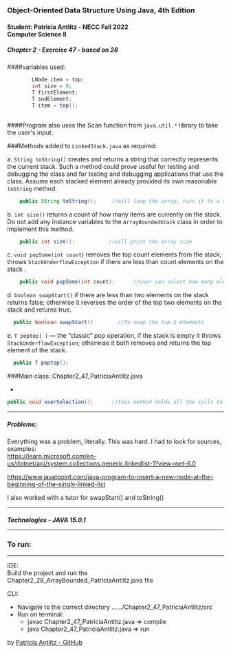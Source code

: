 <h3>Object-Oriented Data Structure Using Java, 4th Edition</h3>

<h4>Student: Patricia Antlitz - NECC Fall 2022 <br> Computer Science II</h4>
<h5>Chapter 2 - Exercise 47 - based on 28 </h5>

####variables used:

```java
        LNode item = top;
        int size = 0;
        T firstElement;
        T sndElement;
        T item = top();
    
```
####Program also uses the Scan function from `java.util.*` library to take the user's input.

###Methods added to `LinkedStack.java` as required:

a. `String toString()` creates and returns a string that correctly represents
the current stack. Such a method could prove useful for testing and debugging
the class and for testing and debugging applications that use the class. Assume
each stacked element already provided its own reasonable `toString` method.<br>
```java
    public String toString();     //will loop the array, turn it to a string and print it
```
b. `int size()` returns a count of how many items are currently on the stack. Do
not add any instance variables to the `ArrayBoundedStack` class in order to
implement this method.
```java
    public int size();           //will print the array size
```
c. `void popSome(int count`) removes the top count elements from the
stack; throws `StackUnderflowException` if there are less than count elements
on the stack .
```java
    public void popSome(int count);      //user can select how many elements to pop
```

d. `boolean swapStart()` if there are less than two elements on the stack returns
false; otherwise it reverses the order of the top two elements on the
stack and returns true.
```java
  public boolean swapStart()        //To swap the top 2 elements
```
e. `T poptop( )` — the “classic” pop operation, if the stack is empty it throws
`StackUnderflowException`; otherwise it both removes and returns the top
element of the stack.
```java
  public T poptop();         
```

###Main class: Chapter2_47_PatriciaAntlitz.java

-
```java
public void userSelection();      //this method holds all the calls to the methods in ArrayBoundedStack.java, user inputs and conditional statements
```

<hr>
<h5>Problems:</h5>

Everything was a problem, literally. This was hard. I had to look for sources, examples:
<br>
https://learn.microsoft.com/en-us/dotnet/api/system.collections.generic.linkedlist-1?view=net-6.0 <br>

https://www.javatpoint.com/java-program-to-insert-a-new-node-at-the-beginning-of-the-singly-linked-list <br>

I also worked with a tutor for swapStart() and toString()
<hr>

<h5>Technologies</hr>
- JAVA 15.0.1


<hr>

<h3>To run:</h3>
<hr>

IDE:<br>
Build the project and run the Chapter2_28_ArrayBounded_PatriciaAntlitz.java file

CLI:<br>
* Navigate to the correct directory ....../Chapter2_47_PatriciaAntlitz/src <br>
* Run on terminal:
    * javac Chapter2_47_PatriciaAntlitz.java => compile
    * java Chapter2_47_PatriciaAntlitz.java => run

by [Patricia Antlitz - GitHub](https://github.com/patybn3)